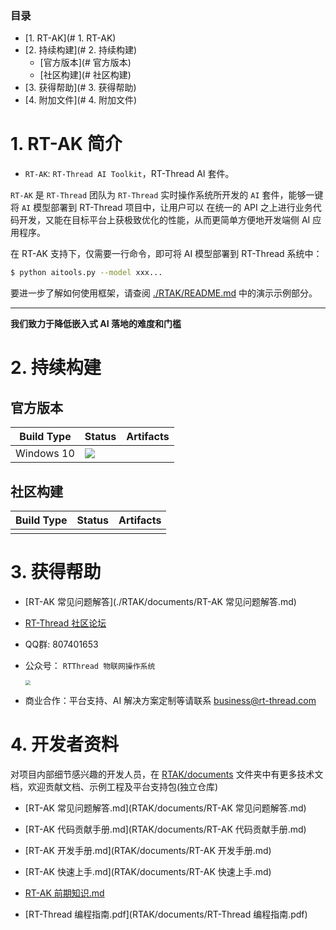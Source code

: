### 目录

- [1. RT-AK](# 1. RT-AK)
- [2. 持续构建](# 2. 持续构建)
  - [官方版本](# 官方版本)
  - [社区构建](# 社区构建)
- [3. 获得帮助](# 3. 获得帮助)
- [4. 附加文件](# 4. 附加文件)

# 1. RT-AK 简介

- `RT-AK`: `RT-Thread AI Toolkit`，RT-Thread AI 套件。

`RT-AK` 是 `RT-Thread` 团队为 `RT-Thread` 实时操作系统所开发的 `AI` 套件，能够一键将 `AI` 模型部署到 RT-Thread 项目中，让用户可以 在统一的 API 之上进行业务代码开发，又能在目标平台上获极致优化的性能，从而更简单方便地开发端侧 AI 应用程序。

在 RT-AK 支持下，仅需要一行命令，即可将 AI 模型部署到 RT-Thread 系统中：

```bash
$ python aitools.py --model xxx...
```

要进一步了解如何使用框架，请查阅 [./RTAK/README.md](./RTAK/README.md) 中的演示示例部分。

---

**我们致力于降低嵌入式 AI 落地的难度和门槛**

# 2. 持续构建

## 官方版本

| Build Type | Status                                                       | Artifacts |
| ---------- | ------------------------------------------------------------ | --------- |
| Windows 10 | ![](https://img.shields.io/badge/RT--AK-passing-blackgreen.svg) |           |

## 社区构建

| Build Type | Status | Artifacts |
| ---------- | ------ | --------- |
|            |        |           |

# 3. 获得帮助

- [RT-AK 常见问题解答](./RTAK/documents/RT-AK 常见问题解答.md)

- [RT-Thread 社区论坛](https://club.rt-thread.org/)

- QQ群: 807401653

- 公众号： `RTThread 物联网操作系统`

  <img src="https://gitee.com/lebhoryi/PicGoPictureBed/raw/master/img/20210114105417.png" style="zoom:50%;" />
  
- 商业合作：平台支持、AI 解决方案定制等请联系 business@rt-thread.com

# 4. 开发者资料

对项目内部细节感兴趣的开发人员，在 [RTAK/documents](RTAK/documents) 文件夹中有更多技术文档，欢迎贡献文档、示例工程及平台支持包(独立仓库)

- [RT-AK 常见问题解答.md](RTAK/documents/RT-AK 常见问题解答.md)
- [RT-AK 代码贡献手册.md](RTAK/documents/RT-AK 代码贡献手册.md)
- [RT-AK 开发手册.md](RTAK/documents/RT-AK 开发手册.md)
- [RT-AK 快速上手.md](RTAK/documents/RT-AK 快速上手.md)
- [RT-AK 前期知识.md](RT-AK/documents/RT-AK前期知识.md)

- [RT-Thread 编程指南.pdf](RTAK/documents/RT-Thread 编程指南.pdf)
